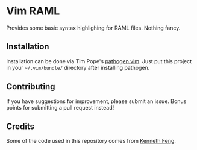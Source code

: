# Vim RAML #

Provides some basic syntax highlighing for RAML files.
Nothing fancy.

## Installation ##

Installation can be done via Tim Pope's [pathogen.vim](https://github.com/tpope/vim-pathogen).
Just put this project in your `~/.vim/bundle/` directory after installing pathogen.

## Contributing ##

If you have suggestions for improvement, please submit an issue.
Bonus points for submitting a pull request instead!

## Credits ##

Some of the code used in this repository comes from [Kenneth Feng](https://github.com/kennethzfeng).
